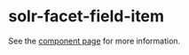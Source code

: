 solr-facet-field-item
================

See the [component page](http://blackhawkwebcomponents.github.io/solr-facet-field-item) for more information.
